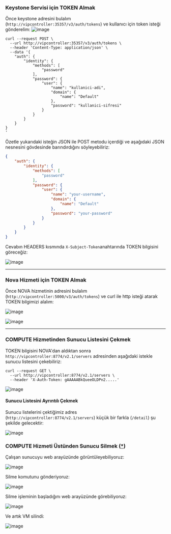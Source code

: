 ### Keystone Servisi için TOKEN Almak
Önce keystone adresini bulalım (`http://vipcontroller:35357/v3/auth/tokens`) ve kullanıcı için token isteği gönderelim:
![image](https://user-images.githubusercontent.com/261946/233709607-c699d9ed-56e8-48bf-9034-a0a2c6b42dba.png)


```shell
curl --request POST \
  --url http://vipcontroller:35357/v3/auth/tokens \
  --header 'Content-Type: application/json' \
  --data '{
    "auth": {
        "identity": {
            "methods": [
                "password"
            ],
            "password": {
                "user": {
                    "name": "kullanici-adi",
                    "domain": {
                        "name": "Default"
                    },
                    "password": "kullanici-sifresi"
                }
            }
        }
    }
}
'
```

Özetle yukarıdaki isteğin JSON ile POST metodu içerdiği ve aşağıdaki JSON nesnesini gövdesinde barındırdığını söyleyebiliriz:
```json
{
    "auth": {
        "identity": {
            "methods": [
                "password"
            ],
            "password": {
                "user": {
                    "name": "your-username",
                    "domain": {
                        "name": "Default"
                    },
                    "password": "your-password"
                }
            }
        }
    }
}
```

Cevabın HEADERS kısmında `X-Subject-Token`anahtarında TOKEN bilgisini göreceğiz:

![image](https://user-images.githubusercontent.com/261946/233710914-3a879216-2f32-45ca-94b3-72117bcd749d.png)


---

### Nova Hizmeti için TOKEN Almak
Önce NOVA hizmetinin adresini bulalım (`http://vipcontroller:5000/v3/auth/tokens`) ve curl ile http isteği atarak TOKEN bilgimizi alalım:

![image](https://user-images.githubusercontent.com/261946/233720396-e279aeca-a764-4941-9f46-2ec4f6027944.png)

![image](https://user-images.githubusercontent.com/261946/233718109-2c7fe7b6-27ad-4f93-a6e8-684d11f63f51.png)

---

### COMPUTE Hizmetinden Sunucu Listesini Çekmek

TOKEN bilgisini NOVA'dan aldıktan sonra `http://vipcontroller:8774/v2.1/servers` adresinden aşağıdaki istekle sunucu listesini çekebiliriz:

```shell
curl --request GET \
  --url http://vipcontroller:8774/v2.1/servers \
  --header 'X-Auth-Token: gAAAAABkQueeOLDPn2.....'
```

![image](https://user-images.githubusercontent.com/261946/233722622-8da87f60-e19b-46fe-b609-53c64c517548.png)

#### Sunucu Listesini Ayrıntılı Çekmek

Sunucu listelerini çektiğimiz adres (`http://vipcontroller:8774/v2.1/servers`) küçük bir farkla (`/detail`) şu şekilde gelecektir:

![image](https://user-images.githubusercontent.com/261946/233725139-bd13f109-75c1-439d-837b-34c71a0e10b5.png)

### COMPUTE Hizmeti Üstünden Sunucu Silmek ([*](https://docs.openstack.org/api-ref/compute/?expanded=list-servers-detail,list-servers-detailed-detail,delete-server-detail#delete-server))

Çalışan sunucuyu web arayüzünde görüntüleyebiliyoruz:

![image](https://user-images.githubusercontent.com/261946/233725830-f0a64b64-66a7-443b-9c6f-eab79193ef72.png)

Silme komutunu gönderiyoruz:

![image](https://user-images.githubusercontent.com/261946/233726213-8e40f218-17d5-4b70-a31b-0bc9481ff95f.png)

Silme işleminin başladığını web arayüzünde görebiliyoruz:

![image](https://user-images.githubusercontent.com/261946/233726191-7a495cea-3424-497e-81ad-b99755ed177d.png)

Ve artık VM silindi:

![image](https://user-images.githubusercontent.com/261946/233726307-916d8f40-886f-4a5b-ad92-2e0a884d859b.png)

